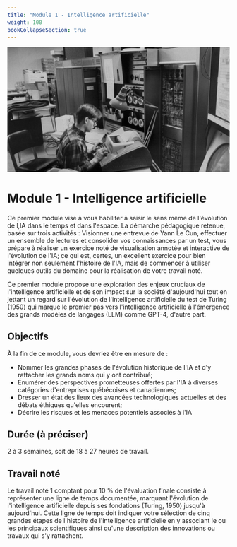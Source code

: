 ```yaml
---
title: "Module 1 - Intelligence artificielle"
weight: 100
bookCollapseSection: true
---
```


![](/images/gofai.webp)

# Module 1 - Intelligence artificielle

Ce premier module vise à vous habiliter à saisir le sens même de l'évolution de l,IA dans le temps et dans l'espace. La démarche pédagogique retenue, basée sur trois activités : Visionner une entrevue de Yann Le Cun, effectuer un ensemble de lectures et consolider vos connaissances par un test, vous prépare à réaliser un exercice noté de visualisation annotée et interactive de l'évolution de l'IA; ce qui est, certes, un excellent exercice pour bien intégrer non seulement l'histoire de l'IA, mais de commencer à utiliser quelques outils du domaine pour la réalisation de votre travail noté.

Ce premier module propose une exploration des enjeux cruciaux de l'intelligence artificielle et de son impact sur la société d'aujourd'hui tout en jettant un regard sur l'évolution de l'intelligence artificielle du test de Turing (1950) qui marque le premier pas vers l'intelligence artificielle à l'émergence des grands modèles de langages (LLM) comme GPT-4, d'autre part.

## Objectifs
À la fin de ce module, vous devriez être en mesure de :

* Nommer les grandes phases de l'évolution historique de l'IA et d'y rattacher les grands noms qui y ont contribué;
* Énumérer des perspectives prometteuses offertes par l'IA à diverses catégories d'entreprises québécoises et canadiennes;
* Dresser un état des lieux des avancées technologiques actuelles et des débats éthiques qu'elles encourent;
* Décrire les risques et les menaces potentiels associés à l'IA

## Durée (à préciser)
2 à 3 semaines, soit de 18 à 27 heures de travail.

## Travail noté
Le travail noté 1 comptant pour 10 % de l'évaluation finale consiste à représenter une ligne de temps documentée, marquant l'évolution de l'intelligence artificielle depuis ses fondations (Turing, 1950) jusqu'à aujourd'hui. Cette ligne de temps doit indiquer votre sélection de cinq grandes étapes de l'histoire de l'intelligence artificielle en y associant le ou les principaux scientifiques ainsi qu'une description des innovations ou travaux qui s'y rattachent.

